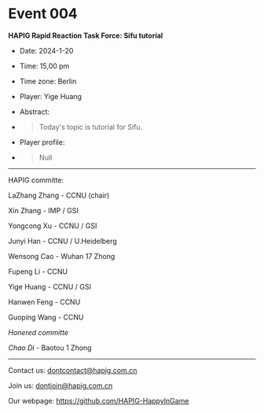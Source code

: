 # Event 004

**HAPIG Rapid Reaction Task Force: Sifu tutorial**

* Date: 2024-1-20

* Time: 15,00 pm

* Time zone: Berlin

* Player: Yige Huang

* Abstract:

* > Today's topic is tutorial for Sifu.

* Player profile:

* > Null

***

HAPIG committe:

LaZhang Zhang - CCNU (chair)

Xin Zhang - IMP / GSI

Yongcong Xu - CCNU / GSI

Junyi Han - CCNU / U.Heidelberg

Wensong Cao - Wuhan 17 Zhong

Fupeng Li - CCNU

Yige Huang - CCNU / GSI

Hanwen Feng - CCNU

Guoping Wang - CCNU

*Honered committe*

*Chao Di* - Baotou 1 Zhong

***

Contact us: dontcontact@hapig.com.cn

Join us: dontjoin@hapig.com.cn

Our webpage: https://github.com/HAPIG-HappyInGame
